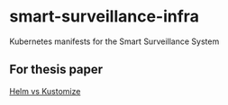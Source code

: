 # smart-surveillance-infra
Kubernetes manifests for the Smart Surveillance System

## For thesis paper

[Helm vs Kustomize](https://www.baeldung.com/ops/kubernetes-helm-vs-kustomize)
